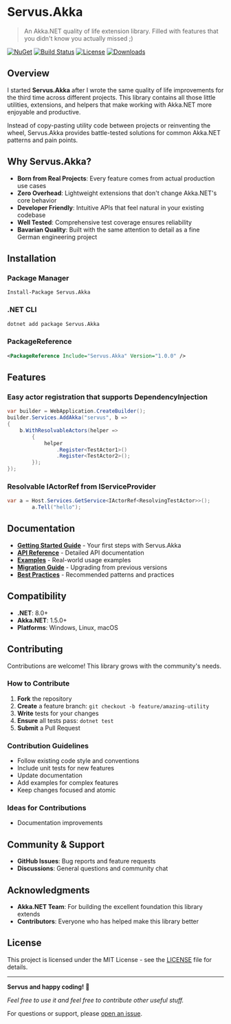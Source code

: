 # Servus.Akka

> An Akka.NET quality of life extension library. Filled with features that you didn't know you actually missed ;)

[![NuGet](https://img.shields.io/nuget/v/Servus.Akka.svg)](https://www.nuget.org/packages/Servus.Akka/)
[![Build Status](https://img.shields.io/github/actions/workflow/status/Bavaria-Black/servus.akka/build-and-release.yml?branch=main)](https://github.com/Bavaria-Black/servus.akka/actions)
[![License](https://img.shields.io/github/license/Bavaria-Black/servus.akka)](LICENSE)
[![Downloads](https://img.shields.io/nuget/dt/Servus.Akka.svg)](https://www.nuget.org/packages/Servus.Akka/)

## Overview

I started **Servus.Akka** after I wrote the same quality of life improvements for the third time across different projects. This library contains all those little utilities, extensions, and helpers that make working with Akka.NET more enjoyable and productive.

Instead of copy-pasting utility code between projects or reinventing the wheel, Servus.Akka provides battle-tested solutions for common Akka.NET patterns and pain points.

## Why Servus.Akka?

- **Born from Real Projects**: Every feature comes from actual production use cases
- **Zero Overhead**: Lightweight extensions that don't change Akka.NET's core behavior
- **Developer Friendly**: Intuitive APIs that feel natural in your existing codebase
- **Well Tested**: Comprehensive test coverage ensures reliability
- **Bavarian Quality**: Built with the same attention to detail as a fine German engineering project

## Installation

### Package Manager
```
Install-Package Servus.Akka
```

### .NET CLI
```bash
dotnet add package Servus.Akka
```

### PackageReference
```xml
<PackageReference Include="Servus.Akka" Version="1.0.0" />
```

## Features

### Easy actor registration that supports DependencyInjection

```csharp
var builder = WebApplication.CreateBuilder();
builder.Services.AddAkka("servus", b =>
{
    b.WithResolvableActors(helper =>
        {
            helper
                .Register<TestActor1>()
                .Register<TestActor2>();
        });
});
```

### Resolvable IActorRef<T> from IServiceProvider
```csharp
var a = Host.Services.GetService<IActorRef<ResolvingTestActor>>();
        a.Tell("hello");
```

##


## Documentation

- **[Getting Started Guide](docs/getting-started.md)** - Your first steps with Servus.Akka
- **[API Reference](docs/api-reference.md)** - Detailed API documentation  
- **[Examples](docs/examples/)** - Real-world usage examples
- **[Migration Guide](docs/migration.md)** - Upgrading from previous versions
- **[Best Practices](docs/best-practices.md)** - Recommended patterns and practices

## Compatibility

- **.NET**: 8.0+
- **Akka.NET**: 1.5.0+
- **Platforms**: Windows, Linux, macOS

## Contributing

Contributions are welcome! This library grows with the community's needs.

### How to Contribute

1. **Fork** the repository
2. **Create** a feature branch: `git checkout -b feature/amazing-utility`
3. **Write** tests for your changes
4. **Ensure** all tests pass: `dotnet test`
5. **Submit** a Pull Request

### Contribution Guidelines

- Follow existing code style and conventions
- Include unit tests for new features
- Update documentation
- Add examples for complex features
- Keep changes focused and atomic

### Ideas for Contributions

- Documentation improvements

## Community & Support

- **GitHub Issues**: Bug reports and feature requests
- **Discussions**: General questions and community chat

## Acknowledgments

- **Akka.NET Team**: For building the excellent foundation this library extends
- **Contributors**: Everyone who has helped make this library better

## License

This project is licensed under the MIT License - see the [LICENSE](LICENSE) file for details.

---

**Servus and happy coding!** 🥨

*Feel free to use it and feel free to contribute other useful stuff.*

For questions or support, please [open an issue](https://github.com/Bavaria-Black/servus.akka/issues).
